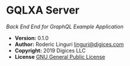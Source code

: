 # GQLXA Server #

_Back End End for GraphQL Example Application_

* **Version:** 0.1.0
* **Author:** Roderic Linguri [linguri@digices.com](mailto:linguri@digices.com)
* **Copyright:** 2019 Digices LLC
* **License** [GNU General Public License](https://www.gnu.org/licenses/gpl-3.0.en.html)

